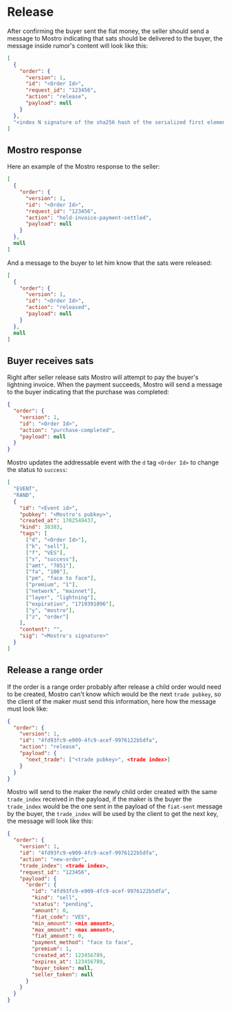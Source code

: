 # Release

After confirming the buyer sent the fiat money, the seller should send a message to Mostro indicating that sats should be delivered to the buyer, the message inside rumor's content will look like this:

```json
[
  {
    "order": {
      "version": 1,
      "id": "<Order Id>",
      "request_id": "123456",
      "action": "release",
      "payload": null
    }
  },
  "<index N signature of the sha256 hash of the serialized first element of content>"
]
```

## Mostro response

Here an example of the Mostro response to the seller:

```json
[
  {
    "order": {
      "version": 1,
      "id": "<Order Id>",
      "request_id": "123456",
      "action": "hold-invoice-payment-settled",
      "payload": null
    }
  },
  null
]
```

And a message to the buyer to let him know that the sats were released:

```json
[
  {
    "order": {
      "version": 1,
      "id": "<Order Id>",
      "action": "released",
      "payload": null
    }
  },
  null
]
```

## Buyer receives sats

Right after seller release sats Mostro will attempt to pay the buyer's lightning invoice. When the payment succeeds, Mostro will send a message to the buyer indicating that the purchase was completed:

```json
{
  "order": {
    "version": 1,
    "id": "<Order Id>",
    "action": "purchase-completed",
    "payload": null
  }
}
```

Mostro updates the addressable event with the `d` tag `<Order Id>` to change the status to `success`:

```json
[
  "EVENT",
  "RAND",
  {
    "id": "<Event id>",
    "pubkey": "<Mostro's pubkey>",
    "created_at": 1702549437,
    "kind": 38383,
    "tags": [
      ["d", "<Order Id>"],
      ["k", "sell"],
      ["f", "VES"],
      ["s", "success"],
      ["amt", "7851"],
      ["fa", "100"],
      ["pm", "face to face"],
      ["premium", "1"],
      ["network", "mainnet"],
      ["layer", "lightning"],
      ["expiration", "1719391096"],
      ["y", "mostro"],
      ["z", "order"]
    ],
    "content": "",
    "sig": "<Mostro's signature>"
  }
]
```

## Release a range order

If the order is a range order probably after release a child order would need to be created, Mostro can't know which would be the next `trade pubkey`, so the client of the maker must send this information, here how the message must look like:

```json
{
  "order": {
    "version": 1,
    "id": "4fd93fc9-e909-4fc9-acef-9976122b5dfa",
    "action": "release",
    "payload": {
      "next_trade": ["<trade pubkey>", <trade index>]
    }
  }
}
```

Mostro will send to the maker the newly child order created with the same `trade_index` received in the payload, if the maker is the buyer the `trade_index` would be the one sent in the payload of the `fiat-sent` message by the buyer, the `trade_index` will be used by the client to get the next key, the message will look like this:

```json
{
  "order": {
    "version": 1,
    "id": "4fd93fc9-e909-4fc9-acef-9976122b5dfa",
    "action": "new-order",
    "trade_index": <trade index>,
    "request_id": "123456",
    "payload": {
      "order": {
        "id": "4fd93fc9-e909-4fc9-acef-9976122b5dfa",
        "kind": "sell",
        "status": "pending",
        "amount": 0,
        "fiat_code": "VES",
        "min_amount": <min amount>,
        "max_amount": <max amount>,
        "fiat_amount": 0,
        "payment_method": "face to face",
        "premium": 1,
        "created_at": 123456789,
        "expires_at": 123456789,
        "buyer_token": null,
        "seller_token": null
      }
    }
  }
}
```
